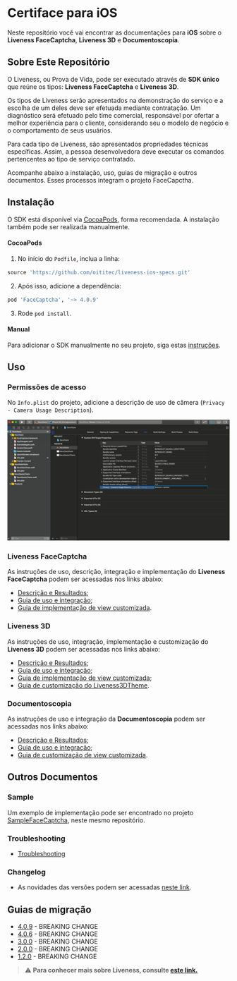 #  Certiface para iOS

Neste repositório você vai encontrar as documentações para **iOS** sobre o **Liveness FaceCaptcha**, **Liveness 3D** e **Documentoscopia**.

## Sobre Este Repositório

O Liveness, ou Prova de Vida, pode ser executado através de **SDK único** que reúne os tipos: **Liveness FaceCaptcha** e **Liveness 3D**. 

Os tipos de Liveness serão apresentados na demonstração do serviço e a escolha de um deles deve ser efetuada mediante contratação. Um diagnóstico será efetuado pelo time comercial, responsável por ofertar a melhor experiência para o cliente, considerando seu o modelo de negócio e o comportamento de seus usuários.

Para cada tipo de Liveness, são apresentados propriedades técnicas específicas. Assim, a pessoa desenvolvedora deve executar os comandos pertencentes ao tipo de serviço contratado.

Acompanhe abaixo a instalação, uso, guias de migração e outros documentos. Esses processos integram o projeto FaceCapctha.

##  Instalação

O SDK está disponível via [CocoaPods](https://cocoapods.org/), forma recomendada. A instalação também pode ser realizada manualmente.


####  CocoaPods

1. No início do `Podfile`, inclua a linha:

```rb
source 'https://github.com/oititec/liveness-ios-specs.git'
```

2. Após isso, adicione a dependência:

```rb
pod 'FaceCaptcha', '~> 4.0.9'
```

3. Rode `pod install`.

####  Manual

Para adicionar o SDK manualmente no seu projeto, siga estas [instruções](Documentation/ManualInstallation.md).

##  Uso

###  Permissões de acesso

No `Info.plist` do projeto, adicione a descrição de uso de câmera (`Privacy - Camera Usage Description`).

![Instalação 4](Documentation/Images/Common/installation_4.png)


###  Liveness FaceCaptcha

As instruções de uso, descrição, integração e implementação do **Liveness FaceCaptcha** podem ser acessadas nos links abaixo:

  - [Descrição e Resultados](Documentation/Liveness2D/Liveness2D-Description.md);
  - [Guia de uso e integração](Documentation/Liveness2D/FaceCaptcha-Usage.md);
  - [Guia de implementação de view customizada](Documentation/Liveness2D/FaceCaptcha-CustomView.md).

###  Liveness 3D

As instruções de uso, integração, implementação e customização do **Liveness 3D** podem ser acessadas nos links abaixo: 

  - [Descrição e Resultados](Documentation/Liveness3D/Liveness3D-Description.md);
  - [Guia de uso e integração](Documentation/Liveness3D/Liveness3D-Usage.md);
  - [Guia de implementação de view customizada](Documentation/Liveness3D/Liveness3D-CustomView.md);
  - [Guia de customização do Liveness3DTheme](Documentation/Liveness3D/Liveness3D-Liveness3DTheme.md).

###  Documentoscopia

As instruções de uso e integração da **Documentoscopia** podem ser acessadas nos links abaixo:

  - [Descrição e Resultados](Documentation/Liveness2D/Documentoscopy-Description.md);
  - [Guia de uso e integração](Documentation/Liveness2D/Documentscopy-Usage.md);
  - [Guia de customização de view customizada](Documentation/Liveness2D/Documentscopy-CustomView.md).


## Outros Documentos


###  Sample

Um exemplo de implementação pode ser encontrado no projeto [SampleFaceCaptcha](https://github.com/oititec/liveness-ios-sdk/tree/main/SampleFaceCaptcha "SampleFaceCaptcha"), neste mesmo repositório.

### Troubleshooting

- [Troubleshooting](Documentation/Troubleshooting.md)

###  Changelog

- As novidades das versões podem ser acessadas [neste link](Documentation/MigrationGuide/Changelog.md).

##  Guias de migração

- [4.0.9](Documentation/MigrationGuide/4.0.9.md) - BREAKING CHANGE
- [4.0.6](Documentation/MigrationGuide/4.0.6.md) - BREAKING CHANGE
- [3.0.0](Documentation/MigrationGuide/3.0.0.md) - BREAKING CHANGE
- [2.0.0](Documentation/MigrationGuide/2.0.0.md) - BREAKING CHANGE
- [1.2.0](Documentation/MigrationGuide/1.2.0.md) - BREAKING CHANGE

>⚠️ **Para conhecer mais sobre Liveness, consulte [este link.](https://certifaceid.readme.io/docs/liveness-detection-vs-atualizada)**

